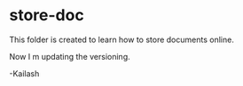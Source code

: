# store-doc
This folder is created to learn how to store documents online.

Now I m updating the versioning.

-Kailash
